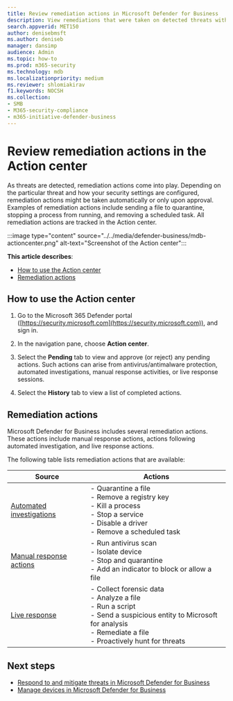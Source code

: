 ```yaml
---
title: Review remediation actions in Microsoft Defender for Business
description: View remediations that were taken on detected threats with Defender for Business. You can view actions in the Action center in the Microsoft 365 Defender portal.
search.appverid: MET150
author: denisebmsft
ms.author: deniseb
manager: dansimp 
audience: Admin
ms.topic: how-to
ms.prod: m365-security
ms.technology: mdb
ms.localizationpriority: medium
ms.reviewer: shlomiakirav
f1.keywords: NOCSH 
ms.collection: 
- SMB
- M365-security-compliance
- m365-initiative-defender-business
---
```


# Review remediation actions in the Action center

As threats are detected, remediation actions come into play. Depending on the particular threat and how your security settings are configured, remediation actions might be taken automatically or only upon approval. Examples of remediation actions include sending a file to quarantine, stopping a process from running, and removing a scheduled task. All remediation actions are tracked in the Action center.

:::image type="content" source="../../media/defender-business/mdb-actioncenter.png" alt-text="Screenshot of the Action center":::

**This article describes**:

- [How to use the Action center](#how-to-use-the-action-center)
- [Remediation actions](#remediation-actions)


## How to use the Action center

1. Go to the Microsoft 365 Defender portal ([https://security.microsoft.com](https://security.microsoft.com)), and sign in.

2. In the navigation pane, choose **Action center**.

3. Select the **Pending** tab to view and approve (or reject) any pending actions. Such actions can arise from antivirus/antimalware protection, automated investigations, manual response activities, or live response sessions.

4. Select the **History** tab to view a list of completed actions. 

## Remediation actions

Microsoft Defender for Business includes several remediation actions. These actions include manual response actions, actions following automated investigation, and live response actions.

The following table lists remediation actions that are available:

| Source  | Actions  |
|---------|---------|
| [Automated investigations](../defender-endpoint/automated-investigations.md)      | - Quarantine a file <br/>- Remove a registry key <br/>- Kill a process <br/>- Stop a service <br/>- Disable a driver <br/>- Remove a scheduled task        |
| [Manual response actions](../defender-endpoint/respond-machine-alerts.md)   | - Run antivirus scan <br/>- Isolate device <br/>- Stop and quarantine <br/>- Add an indicator to block or allow a file       |
| [Live response](../defender-endpoint/live-response.md)   | - Collect forensic data <br/>- Analyze a file <br/>- Run a script <br/>- Send a suspicious entity to Microsoft for analysis <br/>- Remediate a file <br/>- Proactively hunt for threats         |

## Next steps

- [Respond to and mitigate threats in Microsoft Defender for Business](mdb-respond-mitigate-threats.md)
- [Manage devices in Microsoft Defender for Business](mdb-manage-devices.md)
